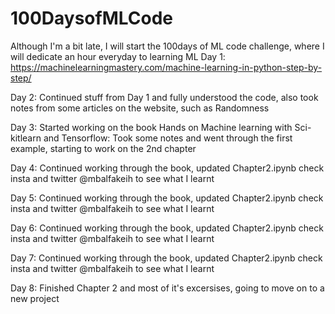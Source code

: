 # 100DaysofMLCode
Although I'm a bit late, I will start the 100days of ML code challenge, where I will dedicate an hour everyday to learning ML
Day 1: https://machinelearningmastery.com/machine-learning-in-python-step-by-step/

Day 2: Continued stuff from Day 1 and fully understood the code, also took notes from some articles on the website, such as Randomness

Day 3: Started working on the book Hands on Machine learning with Sci-kitlearn and Tensorflow: Took some notes and went through the first example, starting to work on the 2nd chapter

Day 4: Continued working through the book, updated Chapter2.ipynb check insta and twitter @mbalfakeih to see what I learnt

Day 5: Continued working through the book, updated Chapter2.ipynb check insta and twitter @mbalfakeih to see what I learnt

Day 6: Continued working through the book, updated Chapter2.ipynb check insta and twitter @mbalfakeih to see what I learnt

Day 7: Continued working through the book, updated Chapter2.ipynb check insta and twitter @mbalfakeih to see what I learnt

Day 8: Finished Chapter 2 and most of it's excersises, going to move on to a new project
